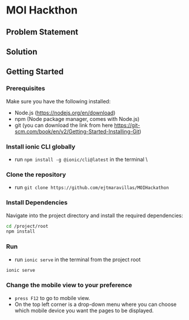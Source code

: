 # MOI Hackthon

## Problem Statement

## Solution

## Getting Started

### Prerequisites
Make sure you have the following installed:

- Node.js (https://nodejs.org/en/download)
- npm (Node package manager, comes with Node.js)
- git (you can download the link from here https://git-scm.com/book/en/v2/Getting-Started-Installing-Git)

### Install ionic CLI globally

- run `npm install -g @ionic/cli@latest` in the terminal \

### Clone the repository

- run `git clone https://github.com/ejtmaravillas/MOIHackathon`

### Install Dependencies

Navigate into the project directory and install the required dependencies:

```bash
cd /project/root
npm install
```

### Run

- run `ionic serve` in the terminal from the project root

```bash
ionic serve
```

### Change the mobile view to your preference

- `press F12` to go to mobile view.
- On the top left corner is a drop-down menu where you can choose which mobile device you want the pages to be displayed.

